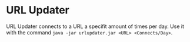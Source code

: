 # URL Updater
URL Updater connects to a URL a specifit amount of times per day. Use it with the command `java -jar urlupdater.jar <URL> <Connects/Day>`.
